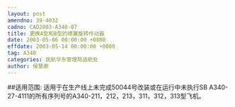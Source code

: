 ```yaml
---
layout: post
amendno: 39-4032
cadno: CAD2003-A340-07
title: 更换A型和B型的襟翼旋转作动器
date: 2003-05-06 00:00:00 +0800
effdate: 2003-05-14 00:00:00 +0800
tag: A340
categories: 民航华东管理局适航处
author: 侯慧卿
---
```


##适用范围:
适用于在生产线上未完成50044号改装或在运行中未执行SB A340-27-4111的所有序列号的A340-211，212，213，311，312，313型飞机。

